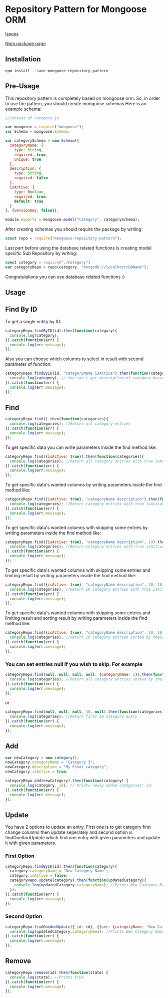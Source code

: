 # Repository Pattern for Mongoose ORM

[Issues](https://github.com/umut-sahin/mongoose-repository-pattern/issues)

[Npm package page](https://www.npmjs.com/package/mongoose-repository-pattern)

## Installation

```
npm install --save mongoose-repository-pattern
```

## Pre-Usage

This repository pattern is completely based on mongoose orm. So, in order to use the pattern, you should create mongoose schemas.Here is an example schema: 

```javascript
//Content of Category.js

var mongoose = require("mongoose");
var Schema = mongoose.Schema;

var categorySchema = new Schema({
  categoryName: {
    type: String,
    required: true,
    unique: true
  },
  description: {
    type: String,
    required: false
  },
  isActive: {
    type: Boolean,
    required: true,
    default: true
  }
}, {versionKey: false});

module.exports = mongoose.model("Category", categorySchema);
```

After creating schemas you should require the package by writing:

```javascript
const repo = require("mongoose-repository-pattern");
```

Last part before using the database related functions is creating model specific Sub Repository by writing:

```javascript
const category = require("./Category")
var categoryRepo = repo(category, "mongodb://localhost/DBName");
```

Congratulations you can use database related functions :)

## Usage

## Find By ID
To get a single entity by ID: 
```javascript
categoryRepo.findByID(id).then(function(category){
  console.log(category);
}).catch(function(err) {
  console.log(err.message);
});
```
Also you can choose which columns to select in result with second parameter of function:
```javascript
categoryRepo.findByID(id, "categoryName isActive").then(function(category){
  console.log(category); // You can't get description of category because only categoryName and isActive is selected.
}).catch(function(err) {
  console.log(err.message);
});
```

## Find 

```javascript
categoryRepo.find().then(function(categories){
  console.log(categories); //Return all category entries
}).catch(function(err) {
  console.log(err.message);
});
```
To get specific data you can write parameters inside the find method like:
```javascript
categoryRepo.find({isActive: true}).then(function(categories){
  console.log(categories); //Return all category entries with true isActive column
}).catch(function(err) {
  console.log(err.message);
});
```
To get specific data's wanted columns by writing parameters inside the find method like:
```javascript
categoryRepo.find({isActive: true}, "categoryName description").then(function(categories){
  console.log(categories); //Return category entries with true isActive column but without isActive column
}).catch(function(err) {
  console.log(err.message);
});
```
To get specific data's wanted columns with skipping some entries by writing parameters inside the find method like:
```javascript
categoryRepo.find({isActive: true}, "categoryName description", 10).then(function(categories){
  console.log(categories); //Return category entries with true isActive column but without isActive column and with skipping first 10 entry.
}).catch(function(err) {
  console.log(err.message);
});
```
To get specific data's wanted columns with skipping some entries and limiting result by writing parameters inside the find method like:
```javascript
categoryRepo.find({isActive: true}, "categoryName description", 10, 10).then(function(categories){
  console.log(categories); //Return 10 category entries with true isActive column but without isActive column and with skipping first 10 entry. So it takes entries between 10-20
}).catch(function(err) {
  console.log(err.message);
});
```
To get specific data's wanted columns with skipping some entries and limiting result and sorting result by writing parameters inside the find method like:
```javascript
categoryRepo.find({isActive: true}, "categoryName description", 10, 10, {categoryName: 1}).then(function(categories){
  console.log(categories); //Return 10 category entries sorted by their categoryNames with true isActive column but without isActive column and with skipping first 10 entry. So it takes entries between 10-20 
}).catch(function(err) {
  console.log(err.message);
});
```

### You can set entries null if you wish to skip. For example
```javascript
categoryRepo.find(null, null, null, null, {categoryName: 1}).then(function(categories){
  console.log(categories); //Return all category entries sorted by their categoryNames
}).catch(function(err) {
  console.log(err.message);
});
```
or
```javascript
categoryRepo.find(null, null, null, 10, null).then(function(categories){
  console.log(categories); //Return first 10 category entry
}).catch(function(err) {
  console.log(err.message);
});
```

## Add 
```javascript
var newCategory = new category();
newCategory.categoryName = "Category 3";
newCategory.description = "My Final category";
newCategory.isActive = true;

categoryRepo.add(newCategory).then(function(category) {
  console.log(category._id); // Prints newly added categories' id.
}).catch(function(err) {
  console.log(err.message);
});
```

## Update

You have 2 options to update an entry. First one is to get category first change columns then update seperately and second option is findOneAndUpdate which find one entry with given parameters and update it with given parameters.

### First Option
```javascript
categoryRepo.findByID(id).then(function(category){
  category.categoryName = "New Category Name";
  category.isActive = false;
  categoryRepo.update(category).then(function(updatedCategory){
    console.log(updatedCategory.categoryName); //Prints New Category Name
  });
}).catch(function(err) {
  console.log(err.message);
});
```

### Second Option
```javascript
categoryRepo.findOneAndUpdate({_id: id}, {$set: {categoryName: "New Category Name"}}).then(function(updatedCategory) {
  console.log(updatedCategory.categoryName); //Prints New Category Name
}).catch(function(err) {
  console.log(err.message);
});
```

## Remove
```javascript
categoryRepo.remove(id).then(function(state) {
  console.log(state); //Prints true
}).catch(function(err) {
  console.log(err.message);
});
```
